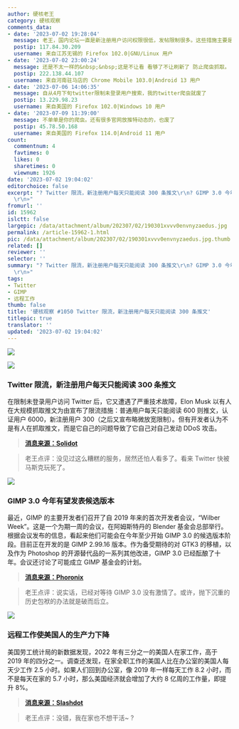 ```yaml
---
author: 硬核老王
category: 硬核观察
comments_data:
- date: '2023-07-02 19:28:04'
  message: 老王，国内论坛一直是新注册用户访问权限很低，发帖限制很多。这些措施主要是防水军和搬贴。另外也是想逼着用户氪金。某藤表示这些我熟。
  postip: 117.84.30.209
  username: 来自江苏无锡的 Firefox 102.0|GNU/Linux 用户
- date: '2023-07-02 23:00:24'
  message: 还是不太一样的&nbsp;&nbsp;这是不让看 看够了不让刷新了 防止爬虫抓取。 微博这种很多就一句话。一天300条。半小时就刷完了。
  postip: 222.138.44.107
  username: 来自河南驻马店的 Chrome Mobile 103.0|Android 13 用户
- date: '2023-07-06 14:06:35'
  message: 自从4月下旬twitter限制未登录用户搜索，我的twitter爬虫就废了
  postip: 13.229.98.23
  username: 来自美国的 Firefox 102.0|Windows 10 用户
- date: '2023-07-09 11:39:00'
  message: 不单单是你的爬虫。还有很多官网放推特动态的，也废了
  postip: 45.78.50.168
  username: 来自美国的 Firefox 114.0|Android 11 用户
count:
  commentnum: 4
  favtimes: 0
  likes: 0
  sharetimes: 0
  viewnum: 1926
date: '2023-07-02 19:04:02'
editorchoice: false
excerpt: "? Twitter 限流，新注册用户每天只能阅读 300 条推文\r\n? GIMP 3.0 今年有望发表候选版本\r\n? 远程工作使美国人的生产力下降\r\n»
  \r\n»"
fromurl: ''
id: 15962
islctt: false
largepic: /data/attachment/album/202307/02/190301xvvv0envnyzaedus.jpg
permalink: /article-15962-1.html
pic: /data/attachment/album/202307/02/190301xvvv0envnyzaedus.jpg.thumb.jpg
related: []
reviewer: ''
selector: ''
summary: "? Twitter 限流，新注册用户每天只能阅读 300 条推文\r\n? GIMP 3.0 今年有望发表候选版本\r\n? 远程工作使美国人的生产力下降\r\n»
  \r\n»"
tags:
- Twitter
- GIMP
- 远程工作
thumb: false
title: '硬核观察 #1050 Twitter 限流，新注册用户每天只能阅读 300 条推文'
titlepic: true
translator: ''
updated: '2023-07-02 19:04:02'
---
```


![](/data/attachment/album/202307/02/190301xvvv0envnyzaedus.jpg)


![](/data/attachment/album/202307/02/190311md4s4rrxbjjwramb.jpg)


### Twitter 限流，新注册用户每天只能阅读 300 条推文


在限制未登录用户访问 Twitter 后，它又遭遇了严重技术故障，Elon Musk 以有人在大规模抓取推文为由宣布了限流措施：普通用户每天只能阅读 600 则推文，认证用户 6000，新注册用户 300（之后又宣布略微放宽限制）。但有开发者认为不是有人在抓取推文，而是它自己的问题导致了它自己对自己发动 DDoS 攻击。



> 
> **[消息来源：Solidot](https://www.solidot.org/story?sid=75396)**
> 
> 
> 



> 
> 老王点评：没见过这么糟糕的服务，居然还怕人看多了。看来 Twitter 快被马斯克玩死了。
> 
> 
> 


![](/data/attachment/album/202307/02/190325jj6d7m768soj88p8.jpg)


### GIMP 3.0 今年有望发表候选版本


最近，GIMP 的主要开发者们召开了自 2019 年来的首次开发者会议，“Wilber Week”。这是一个为期一周的会议，在阿姆斯特丹的 Blender 基金会总部举行。根据会议发布的信息，看起来他们可能会在今年至少开始 GIMP 3.0 的候选版本阶段。目前正在开发的是 GIMP 2.99.16 版本。作为备受期待的对 GTK3 的移植，以及作为 Photoshop 的开源替代品的一系列其他改进，GIMP 3.0 已经酝酿了十年。会议还讨论了可能成立 GIMP 基金会的计划。



> 
> **[消息来源：Phoronix](https://www.phoronix.com/news/GIMP-3.0-RCs-In-2023)**
> 
> 
> 



> 
> 老王点评：说实话，已经对等待 GIMP 3.0 没有激情了。或许，抛下沉重的历史包袱的办法就是破而后立。
> 
> 
> 


![](/data/attachment/album/202307/02/190343uj5uh5m9rtkak6u5.jpg)


### 远程工作使美国人的生产力下降


美国劳工统计局的新数据发现，2022 年有三分之一的美国人在家工作，高于 2019 年的四分之一。调查还发现，在家全职工作的美国人比在办公室的美国人每天少工作 2.5 小时。如果人们回到办公室，像 2019 年一样每天工作 8.2 小时，而不是每天在家的 5.7 小时，那么美国经济就会增加了大约 8 亿周的工作量，即提升 8%。



> 
> **[消息来源：Slashdot](https://news.slashdot.org/story/23/06/30/2256229/remote-work-is-making-americans-less-productive-official-data-shows)**
> 
> 
> 



> 
> 老王点评：没错，我在家也不想干活~ ?
> 
> 
>
